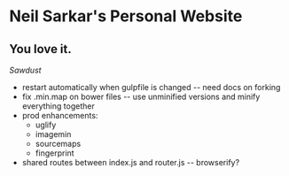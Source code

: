 Neil Sarkar's Personal Website
==

You love it.
--

*Sawdust*

* restart automatically when gulpfile is changed -- need docs on forking
* fix .min.map on bower files -- use unminified versions and minify everything together
* prod enhancements:
  * uglify
  * imagemin
  * sourcemaps
  * fingerprint
* shared routes between index.js and router.js -- browserify?
